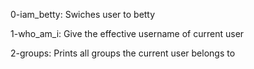 0-iam_betty: Swiches user to betty

1-who_am_i: Give the effective username of current user

2-groups: Prints all groups the current user belongs to 
